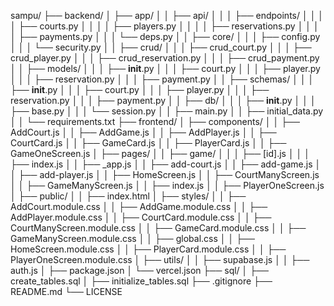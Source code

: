 sampu/
├── backend/
│   ├── app/
│   │   ├── api/
│   │   │   ├── endpoints/
│   │   │   │   ├── courts.py
│   │   │   │   ├── players.py
│   │   │   │   ├── reservations.py
│   │   │   │   ├── payments.py
│   │   │   └── deps.py
│   │   ├── core/
│   │   │   ├── config.py
│   │   │   └── security.py
│   │   ├── crud/
│   │   │   ├── crud_court.py
│   │   │   ├── crud_player.py
│   │   │   ├── crud_reservation.py
│   │   │   ├── crud_payment.py
│   │   ├── models/
│   │   │   ├── __init__.py
│   │   │   ├── court.py
│   │   │   ├── player.py
│   │   │   ├── reservation.py
│   │   │   ├── payment.py
│   │   ├── schemas/
│   │   │   ├── __init__.py
│   │   │   ├── court.py
│   │   │   ├── player.py
│   │   │   ├── reservation.py
│   │   │   ├── payment.py
│   │   ├── db/
│   │   │   ├── __init__.py
│   │   │   ├── base.py
│   │   │   └── session.py
│   │   ├── main.py
│   │   ├── initial_data.py
│   │   └── requirements.txt
├── frontend/
│   ├── components/
│   │   ├── AddCourt.js
│   │   ├── AddGame.js
│   │   ├── AddPlayer.js
│   │   ├── CourtCard.js
│   │   ├── GameCard.js
│   │   ├── PlayerCard.js
│   │   ├── GameOneScreen.js
│   ├── pages/
│   │   ├── game/
│   │   │   ├── [id].js
│   │   │   ├── index.js
│   │   ├── _app.js
│   │   ├── add-court.js
│   │   ├── add-game.js
│   │   ├── add-player.js
│   │   ├── HomeScreen.js
│   │   ├── CourtManyScreen.js
│   │   ├── GameManyScreen.js
│   │   ├── index.js
│   │   ├── PlayerOneScreen.js
│   ├── public/
│   │   ├── index.html
│   ├── styles/
│   │   ├── AddCourt.module.css
│   │   ├── AddGame.module.css
│   │   ├── AddPlayer.module.css
│   │   ├── CourtCard.module.css
│   │   ├── CourtManyScreen.module.css
│   │   ├── GameCard.module.css
│   │   ├── GameManyScreen.module.css
│   │   ├── global.css
│   │   ├── HomeScreen.module.css
│   │   ├── PlayerCard.module.css
│   │   ├── PlayerOneScreen.module.css
│   ├── utils/
│   │   ├── supabase.js
│   │   ├── auth.js
│   ├── package.json
│   └── vercel.json
├── sql/
│   ├── create_tables.sql
│   ├── initialize_tables.sql
├── .gitignore
├── README.md
└── LICENSE
